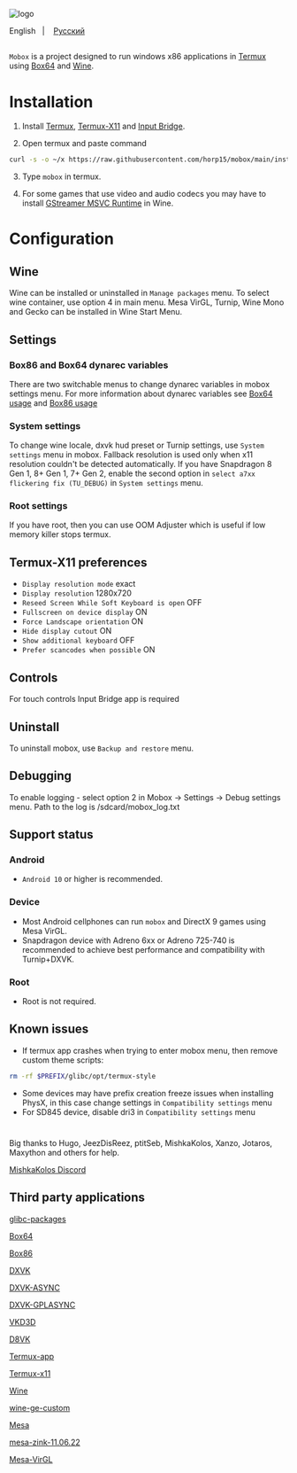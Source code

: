 ![logo](docs/img/logo.png "logo")

English
&nbsp;&nbsp;| &nbsp;&nbsp;
<a href="https://github.com/olegos2/mobox/blob/main/README-ru.md">Русский</a>

##

`Mobox` is a project designed to run windows x86 applications in [Termux](https://github.com/termux/termux-app) using [Box64](https://github.com/ptitSeb/box64) and [Wine](https://www.winehq.org/).

# Installation
1. Install
[Termux](https://f-droid.org/repo/com.termux_118.apk),
[Termux-X11](https://raw.githubusercontent.com/olegos2/mobox/main/components/termux-x11.apk) and
[Input Bridge](https://raw.githubusercontent.com/olegos2/mobox/main/components/inputbridge.apk).

2. Open termux and paste command

```bash
curl -s -o ~/x https://raw.githubusercontent.com/horp15/mobox/main/install && . ~/x
```

3. Type `mobox` in termux.

4. For some games that use video and audio codecs you may have to install [GStreamer MSVC Runtime](https://gstreamer.freedesktop.org/download/#windows) in Wine.

# Configuration
## Wine
Wine can be installed or uninstalled in `Manage packages` menu.
To select wine container, use option 4 in main menu.
Mesa VirGL, Turnip, Wine Mono and Gecko can be installed in Wine Start Menu.
## Settings
### Box86 and Box64 dynarec variables
There are two switchable menus to change dynarec variables in mobox settings menu.
For more information about dynarec variables see [Box64 usage](https://github.com/ptitSeb/box64/blob/main/docs/USAGE.md) and [Box86 usage](https://github.com/ptitSeb/box86/blob/master/docs/USAGE.md)
### System settings
To change wine locale, dxvk hud preset or Turnip settings, use `System settings` menu in mobox.
Fallback resolution is used only when x11 resolution couldn't be detected automatically.
If you have Snapdragon 8 Gen 1, 8+ Gen 1, 7+ Gen 2, enable the second option in `select a7xx flickering fix (TU_DEBUG)` in `System settings` menu.
### Root settings
If you have root, then you can use OOM Adjuster which is useful if low memory killer stops termux.
## Termux-X11 preferences
* `Display resolution mode` exact
* `Display resolution` 1280x720
* `Reseed Screen While Soft Keyboard is open` OFF
* `Fullscreen on device display` ON
* `Force Landscape orientation` ON
* `Hide display cutout` ON
* `Show additional keyboard` OFF
* `Prefer scancodes when possible` ON
## Controls
For touch controls Input Bridge app is required
## Uninstall
To uninstall mobox, use `Backup and restore` menu.
## Debugging
To enable logging - select option 2 in Mobox -> Settings -> Debug settings menu. Path to the log is /sdcard/mobox_log.txt

## Support status
### Android
* `Android 10` or higher is recommended.
### Device
* Most Android cellphones can run `mobox` and DirectX 9 games using Mesa VirGL.
* Snapdragon device with Adreno 6xx or Adreno 725-740 is recommended to achieve best performance and compatibility with Turnip+DXVK.
### Root
* Root is not required.

## Known issues
* If termux app crashes when trying to enter mobox menu, then remove custom theme scripts:
```bash
rm -rf $PREFIX/glibc/opt/termux-style
```
* Some devices may have prefix creation freeze issues when installing PhysX, in this case change settings in `Compatibility settings` menu
* For SD845 device, disable dri3 in `Compatibility settings` menu

#
Big thanks to Hugo, JeezDisReez, ptitSeb, MishkaKolos, Xanzo, Jotaros, Maxython and others for help.

[MishkaKolos Discord](https://discord.gg/ZAQnZzbCXq)


## Third party applications

[glibc-packages](https://github.com/termux-pacman/glibc-packages)

[Box64](https://github.com/ptitSeb/box64)

[Box86](https://github.com/ptitSeb/box86)

[DXVK](https://github.com/doitsujin/dxvk)

[DXVK-ASYNC](https://github.com/Sporif/dxvk-async)

[DXVK-GPLASYNC](https://gitlab.com/Ph42oN/dxvk-gplasync)

[VKD3D](https://github.com/lutris/vkd3d)

[D8VK](https://github.com/AlpyneDreams/d8vk)

[Termux-app](https://github.com/termux/termux-app)

[Termux-x11](https://github.com/termux/termux-x11)

[Wine](https://wiki.winehq.org/Licensing)

[wine-ge-custom](https://github.com/GloriousEggroll/wine-ge-custom)

[Mesa](https://docs.mesa3d.org/license.html)

[mesa-zink-11.06.22](https://github.com/alexvorxx/mesa-zink-11.06.22)

[Mesa-VirGL](https://github.com/alexvorxx/Mesa-VirGL)

